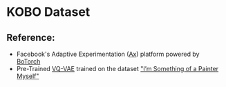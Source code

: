 # KOBO Dataset

## Reference:
 - Facebook's Adaptive Experimentation (<a href="https://github.com/facebook/Ax">Ax</a>) platform powered by <a href="https://github.com/pytorch/botorch"> BoTorch</a>
 - Pre-Trained <a href="https://www.kaggle.com/code/adhok93/vq-vae-training">VQ-VAE</a> trained on the dataset <a href="https://www.kaggle.com/competitions/gan-getting-started/data">"I’m Something of a Painter Myself"</a>
